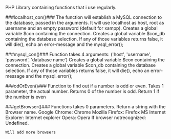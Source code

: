PHP Library containing functions that i use regularly.

###localhost_con()###
	The function will establish a MySQL connection to the database, passed in the arguments.
	It will use localhost as host, root as username and an empty password (default for xampp).
	Creates a global variable $con containing the connection.
	Creates a global variable $con_db containing the database selection.
	If any of those variables returns false, it will die(), echo an error-message and the mysql_error();

###mysql_con()###
	Function takes 4 arguments:
		('host', 'username', 'password', 'database name')
		Creates a global variable $con containing the connection.
		Creates a global variable $con_db containing the database selection.
		If any of those variables returns false, it will die(), echo an error-message and the mysql_error();

###odOrEven()###
	Function to find out if a number is odd or even.
	Takes 1 parameter, the actual number.
	Returns 0 of the number is odd.
	Return 1 if the number is even

###getBrowser()###
	Functions takes 0 parameters.
	Return a string with the Browser name.
	Google Chrome: Chrome
	Mozilla Firefox: Firefox
	MS Internet Explorer: Internet explorer
	Opera: Opera
	If  browser notrecognized: Undefined.

	Will add more browsers

